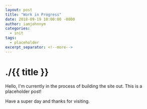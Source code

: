 ```yaml
---
layout: post
title: "Work in Progress"
date: 2018-09-19 10:00:00 -0800
author: iamjohnnym
categories:
  - init
tags:
  - placeholder
excerpt_separator: <!--more-->
---
```


# ./{{ title }}

Hello,  I'm currently in the process of building the site out.  This is a placeholder post!

Have a super day and thanks for visiting.

<!--more-->
